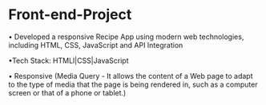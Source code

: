 # Front-end-Project
• Developed a responsive Recipe App using modern web technologies, including HTML, CSS,   JavaScript and API Integration

•Tech Stack: HTMLl|CSS|JavaScript

• Responsive (Media Query - It allows the content of a Web page to adapt to the type of media that the page is being rendered in, such as a computer screen or that of a phone or tablet.)
